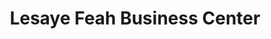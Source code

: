 ---
title: "Lesaye Feah Business Center"
url: /ganta/lesaye-feah-business-center/
shop: Getränke
---